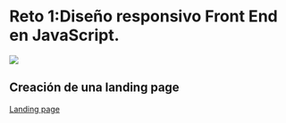 # Reto 1:Diseño responsivo Front End en JavaScript.
<img src="https://encrypted-tbn0.gstatic.com/images?q=tbn:ANd9GcQiYFU_963Yddh8UnLUHVRX4TiTc6JxYJSolFyAyGkX9FLR1hRte5K4b9HRy-magLdEUDM&usqp=CAU"/>

## Creación de una landing page

[Landing page](https://carolina-sada.netlify.app/)